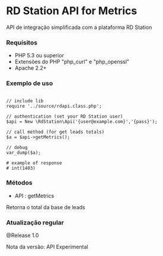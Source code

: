 # RD Station API for Metrics
API de integração simplificada com a plataforma RD Station

### Requísitos 

* PHP 5.3 ou superior
* Extensões do PHP "php_curl" e "php_openssl"
* Apache 2.2+

### Exemplo de uso

~~~.php

// include lib
require '../source/rdapi.class.php';

// authentication (set your RD Station user)
$api = New \RdStation\Api('{user@example.com}','{pass}');

// call method (for get leads totals) 
$a = $api->getMetrics();
        
// debug
var_dump($a);

# example of response
# int(1403)

~~~

### Métodos

* API : getMetrics

Retorna o total da base de leads

### Atualização regular

@Release 1.0

Nota da versão: API Experimental

